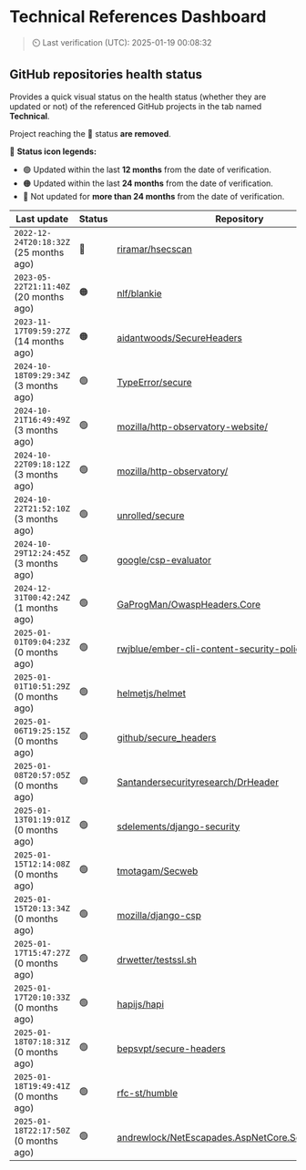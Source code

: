 
# Technical References Dashboard

> :timer_clock: Last verification (UTC): 2025-01-19 00:08:32

## GitHub repositories health status

Provides a quick visual status on the health status (whether they are updated or not) of the referenced GitHub projects in the tab named **Technical**.

Project reaching the :red_circle: status **are removed**.

:speech_balloon: **Status icon legends:**

* :green_circle: Updated within the last **12 months** from the date of verification.
* :orange_circle: Updated within the last **24 months** from the date of verification.
* :red_circle: Not updated for **more than 24 months** from the date of verification.

| Last update | Status | Repository |
| --- | --- | --- |
| `2022-12-24T20:18:32Z` (25 months ago) | :red_circle: | [riramar/hsecscan](https://github.com/riramar/hsecscan) |
| `2023-05-22T21:11:40Z` (20 months ago) | :orange_circle: | [nlf/blankie](https://github.com/nlf/blankie) |
| `2023-11-17T09:59:27Z` (14 months ago) | :orange_circle: | [aidantwoods/SecureHeaders](https://github.com/aidantwoods/SecureHeaders) |
| `2024-10-18T09:29:34Z` (3 months ago) | :green_circle: | [TypeError/secure](https://github.com/TypeError/secure) |
| `2024-10-21T16:49:49Z` (3 months ago) | :green_circle: | [mozilla/http-observatory-website/](https://github.com/mozilla/http-observatory-website/) |
| `2024-10-22T09:18:12Z` (3 months ago) | :green_circle: | [mozilla/http-observatory/](https://github.com/mozilla/http-observatory/) |
| `2024-10-22T21:52:10Z` (3 months ago) | :green_circle: | [unrolled/secure](https://github.com/unrolled/secure) |
| `2024-10-29T12:24:45Z` (3 months ago) | :green_circle: | [google/csp-evaluator](https://github.com/google/csp-evaluator) |
| `2024-12-31T00:42:24Z` (1 months ago) | :green_circle: | [GaProgMan/OwaspHeaders.Core](https://github.com/GaProgMan/OwaspHeaders.Core) |
| `2025-01-01T09:04:23Z` (0 months ago) | :green_circle: | [rwjblue/ember-cli-content-security-policy/](https://github.com/rwjblue/ember-cli-content-security-policy/) |
| `2025-01-01T10:51:29Z` (0 months ago) | :green_circle: | [helmetjs/helmet](https://github.com/helmetjs/helmet) |
| `2025-01-06T19:25:15Z` (0 months ago) | :green_circle: | [github/secure_headers](https://github.com/github/secure_headers) |
| `2025-01-08T20:57:05Z` (0 months ago) | :green_circle: | [Santandersecurityresearch/DrHeader](https://github.com/Santandersecurityresearch/DrHeader) |
| `2025-01-13T01:19:01Z` (0 months ago) | :green_circle: | [sdelements/django-security](https://github.com/sdelements/django-security) |
| `2025-01-15T12:14:08Z` (0 months ago) | :green_circle: | [tmotagam/Secweb](https://github.com/tmotagam/Secweb) |
| `2025-01-15T20:13:34Z` (0 months ago) | :green_circle: | [mozilla/django-csp](https://github.com/mozilla/django-csp) |
| `2025-01-17T15:47:27Z` (0 months ago) | :green_circle: | [drwetter/testssl.sh](https://github.com/drwetter/testssl.sh) |
| `2025-01-17T20:10:33Z` (0 months ago) | :green_circle: | [hapijs/hapi](https://github.com/hapijs/hapi) |
| `2025-01-18T07:18:31Z` (0 months ago) | :green_circle: | [bepsvpt/secure-headers](https://github.com/bepsvpt/secure-headers) |
| `2025-01-18T19:49:41Z` (0 months ago) | :green_circle: | [rfc-st/humble](https://github.com/rfc-st/humble) |
| `2025-01-18T22:17:50Z` (0 months ago) | :green_circle: | [andrewlock/NetEscapades.AspNetCore.SecurityHeaders](https://github.com/andrewlock/NetEscapades.AspNetCore.SecurityHeaders) |

